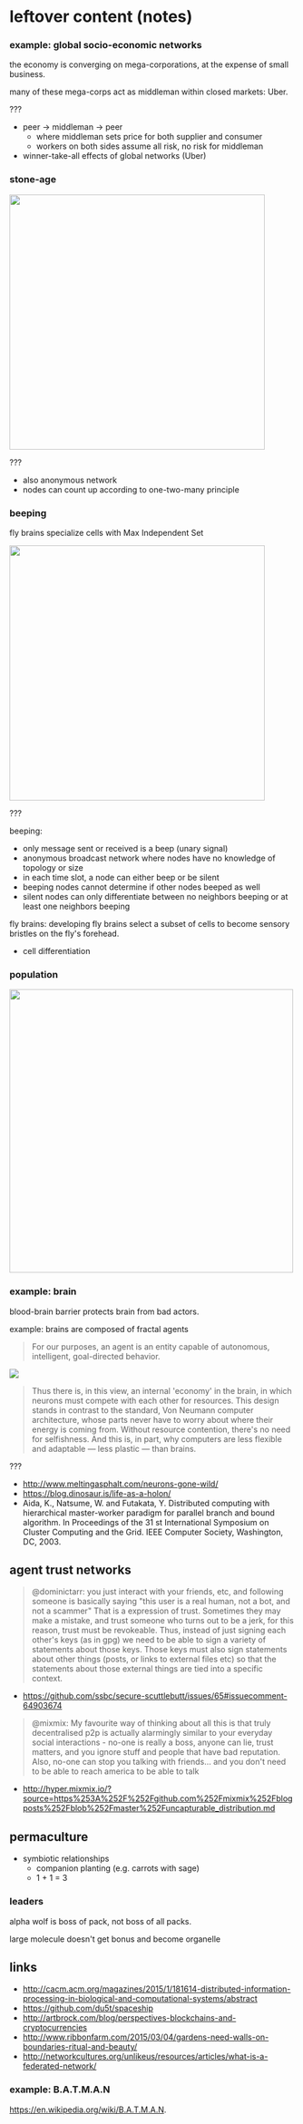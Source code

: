 # leftover content (notes)

### example: global socio-economic networks

the economy is converging on mega-corporations, at the expense of small business.

many of these mega-corps act as middleman within closed markets: Uber.

???

- peer -> middleman -> peer
  - where middleman sets price for both supplier and consumer
  - workers on both sides assume all risk, no risk for middleman
- winner-take-all effects of global networks (Uber)

### stone-age

<img class="center" src="./stone-age.png" height="450" />

???

- also anonymous network
- nodes can count up according to one-two-many principle


### beeping

fly brains specialize cells with Max Independent Set

<img class="center" src="./beeping.png" height="450" />

???

beeping: 

- only message sent or received is a beep (unary signal)
- anonymous broadcast network where nodes have no knowledge of topology or size
- in each time slot, a node can either beep or be silent
- beeping nodes cannot determine if other nodes beeped as well
- silent nodes can only differentiate between no neighbors beeping or at least one neighbors beeping

fly brains: developing fly brains select a subset of cells to become sensory bristles on the fly's forehead.

- cell differentiation


### population

<img class="center" src="./population.png" height="500" />

### example: brain

blood-brain barrier protects brain from bad actors.

example: brains are composed of fractal agents

> For our purposes, an agent is an entity capable of autonomous, intelligent, goal-directed behavior.

![](agency-in-the-brain.png)

> Thus there is, in this view, an internal 'economy' in the brain, in which neurons must compete with each other for resources. This design stands in contrast to the standard, Von Neumann computer architecture, whose parts never have to worry about where their energy is coming from. Without resource contention, there's no need for selfishness. And this is, in part, why computers are less flexible and adaptable — less plastic — than brains.

???

- http://www.meltingasphalt.com/neurons-gone-wild/
- https://blog.dinosaur.is/life-as-a-holon/
- Aida, K., Natsume, W. and Futakata, Y. Distributed computing with hierarchical master-worker paradigm for parallel branch and bound algorithm.  In Proceedings of the 31 st International Symposium on Cluster Computing and the Grid.  IEEE Computer Society, Washington, DC, 2003.  

## agent trust networks

> @dominictarr: you just interact with your friends, etc, and following someone is basically saying "this user is a real human, not a bot, and not a scammer" That is a expression of trust. Sometimes they may make a mistake, and trust someone who turns out to be a jerk, for this reason, trust must be revokeable.
Thus, instead of just signing each other's keys (as in gpg) we need to be able to sign a variety of statements about those keys. Those keys must also sign statements about other things (posts, or links to external files etc) so that the statements about those external things are tied into a specific context.

- https://github.com/ssbc/secure-scuttlebutt/issues/65#issuecomment-64903674

> @mixmix: My favourite way of thinking about all this is that truly decentralised p2p is actually alarmingly similar to your everyday social interactions - no-one is really a boss, anyone can lie, trust matters, and you ignore stuff and people that have bad reputation.
Also, no-one can stop you talking with friends... and you don't need to be able to reach america to be able to talk

- http://hyper.mixmix.io/?source=https%253A%252F%252Fgithub.com%252Fmixmix%252Fblogposts%252Fblob%252Fmaster%252Funcapturable_distribution.md

## permaculture

- symbiotic relationships
  - companion planting (e.g. carrots with sage)
  - 1 + 1 = 3

### leaders

alpha wolf is boss of pack, not boss of all packs.

large molecule doesn't get bonus and become organelle

## links

- http://cacm.acm.org/magazines/2015/1/181614-distributed-information-processing-in-biological-and-computational-systems/abstract
- https://github.com/du5t/spaceship
- http://artbrock.com/blog/perspectives-blockchains-and-cryptocurrencies
- http://www.ribbonfarm.com/2015/03/04/gardens-need-walls-on-boundaries-ritual-and-beauty/
- http://networkcultures.org/unlikeus/resources/articles/what-is-a-federated-network/

### example: B.A.T.M.A.N

https://en.wikipedia.org/wiki/B.A.T.M.A.N.
